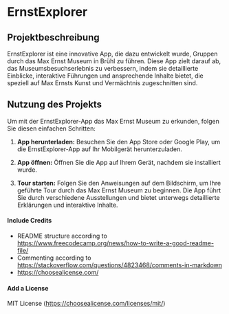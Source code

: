 # ErnstExplorer
[//]: # (ErnstExplorer)

## Projektbeschreibung
ErnstExplorer ist eine innovative App, die dazu entwickelt wurde, Gruppen durch das Max Ernst Museum in Brühl zu führen. Diese App zielt darauf ab, das Museumsbesuchserlebnis zu verbessern, indem sie detaillierte Einblicke, interaktive Führungen und ansprechende Inhalte bietet, die speziell auf Max Ernsts Kunst und Vermächtnis zugeschnitten sind.

## Nutzung des Projekts
Um mit der ErnstExplorer-App das Max Ernst Museum zu erkunden, folgen Sie diesen einfachen Schritten:

1. **App herunterladen:** Besuchen Sie den App Store oder Google Play, um die ErnstExplorer-App auf Ihr Mobilgerät herunterzuladen.
   
2. **App öffnen:** Öffnen Sie die App auf Ihrem Gerät, nachdem sie installiert wurde.

3. **Tour starten:** Folgen Sie den Anweisungen auf dem Bildschirm, um Ihre geführte Tour durch das Max Ernst Museum zu beginnen. Die App führt Sie durch verschiedene Ausstellungen und bietet unterwegs detaillierte Erklärungen und interaktive Inhalte.


#### Include Credits
* README structure according to https://www.freecodecamp.org/news/how-to-write-a-good-readme-file/
* Commenting according to https://stackoverflow.com/questions/4823468/comments-in-markdown
* https://choosealicense.com/

#### Add a License
MIT License (https://choosealicense.com/licenses/mit/)
